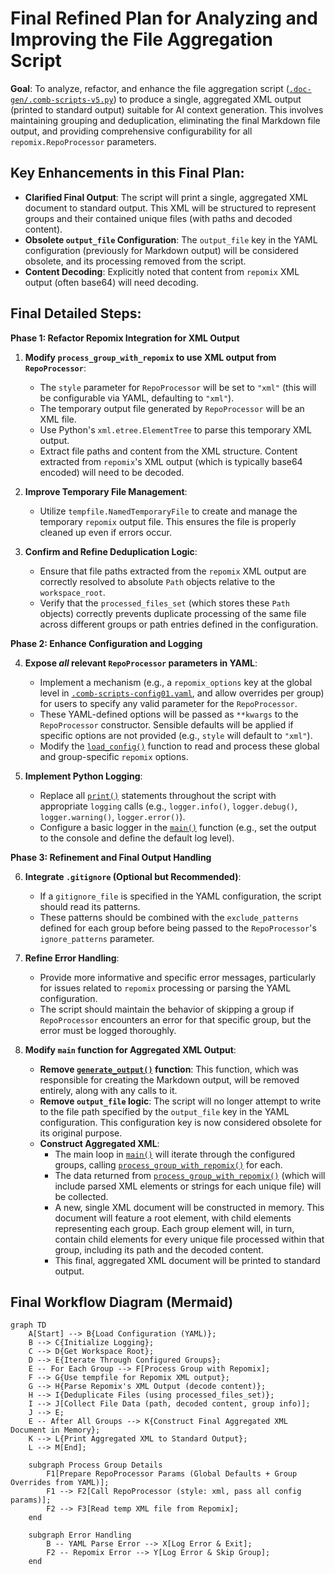 # Final Refined Plan for Analyzing and Improving the File Aggregation Script

**Goal**: To analyze, refactor, and enhance the file aggregation script ([`.doc-gen/.comb-scripts-v5.py`](.doc-gen/.comb-scripts-v5.py)) to produce a single, aggregated XML output (printed to standard output) suitable for AI context generation. This involves maintaining grouping and deduplication, eliminating the final Markdown file output, and providing comprehensive configurability for all `repomix.RepoProcessor` parameters.

## Key Enhancements in this Final Plan:

- **Clarified Final Output**: The script will print a single, aggregated XML document to standard output. This XML will be structured to represent groups and their contained unique files (with paths and decoded content).
- **Obsolete `output_file` Configuration**: The `output_file` key in the YAML configuration (previously for Markdown output) will be considered obsolete, and its processing removed from the script.
- **Content Decoding**: Explicitly noted that content from `repomix` XML output (often base64) will need decoding.

## Final Detailed Steps:

**Phase 1: Refactor Repomix Integration for XML Output**

1.  **Modify `process_group_with_repomix` to use XML output from `RepoProcessor`**:

    - The `style` parameter for `RepoProcessor` will be set to `"xml"` (this will be configurable via YAML, defaulting to `"xml"`).
    - The temporary output file generated by `RepoProcessor` will be an XML file.
    - Use Python's `xml.etree.ElementTree` to parse this temporary XML output.
    - Extract file paths and content from the XML structure. Content extracted from `repomix`'s XML output (which is typically base64 encoded) will need to be decoded.

2.  **Improve Temporary File Management**:

    - Utilize `tempfile.NamedTemporaryFile` to create and manage the temporary `repomix` output file. This ensures the file is properly cleaned up even if errors occur.

3.  **Confirm and Refine Deduplication Logic**:
    - Ensure that file paths extracted from the `repomix` XML output are correctly resolved to absolute `Path` objects relative to the `workspace_root`.
    - Verify that the `processed_files_set` (which stores these `Path` objects) correctly prevents duplicate processing of the same file across different groups or path entries defined in the configuration.

**Phase 2: Enhance Configuration and Logging**

4.  **Expose _all_ relevant `RepoProcessor` parameters in YAML**:

    - Implement a mechanism (e.g., a `repomix_options` key at the global level in [`.comb-scripts-config01.yaml`](.comb-scripts-config01.yaml), and allow overrides per group) for users to specify any valid parameter for the `RepoProcessor`.
    - These YAML-defined options will be passed as `**kwargs` to the `RepoProcessor` constructor. Sensible defaults will be applied if specific options are not provided (e.g., `style` will default to `"xml"`).
    - Modify the [`load_config()`](.doc-gen/.comb-scripts-v5.py:25) function to read and process these global and group-specific `repomix` options.

5.  **Implement Python Logging**:
    - Replace all [`print()`](.doc-gen/.comb-scripts-v5.py:31) statements throughout the script with appropriate `logging` calls (e.g., `logger.info()`, `logger.debug()`, `logger.warning()`, `logger.error()`).
    - Configure a basic logger in the [`main()`](.doc-gen/.comb-scripts-v5.py:188) function (e.g., set the output to the console and define the default log level).

**Phase 3: Refinement and Final Output Handling**

6.  **Integrate `.gitignore` (Optional but Recommended)**:

    - If a `gitignore_file` is specified in the YAML configuration, the script should read its patterns.
    - These patterns should be combined with the `exclude_patterns` defined for each group before being passed to the `RepoProcessor`'s `ignore_patterns` parameter.

7.  **Refine Error Handling**:

    - Provide more informative and specific error messages, particularly for issues related to `repomix` processing or parsing the YAML configuration.
    - The script should maintain the behavior of skipping a group if `RepoProcessor` encounters an error for that specific group, but the error must be logged thoroughly.

8.  **Modify `main` function for Aggregated XML Output**:
    - **Remove [`generate_output()`](.doc-gen/.comb-scripts-v5.py:137) function**: This function, which was responsible for creating the Markdown output, will be removed entirely, along with any calls to it.
    - **Remove `output_file` logic**: The script will no longer attempt to write to the file path specified by the `output_file` key in the YAML configuration. This configuration key is now considered obsolete for its original purpose.
    - **Construct Aggregated XML**:
      - The main loop in [`main()`](.doc-gen/.comb-scripts-v5.py:188) will iterate through the configured groups, calling [`process_group_with_repomix()`](.doc-gen/.comb-scripts-v5.py:35) for each.
      - The data returned from [`process_group_with_repomix()`](.doc-gen/.comb-scripts-v5.py:35) (which will include parsed XML elements or strings for each unique file) will be collected.
      - A new, single XML document will be constructed in memory. This document will feature a root element, with child elements representing each group. Each group element will, in turn, contain child elements for every unique file processed within that group, including its path and the decoded content.
      - This final, aggregated XML document will be printed to standard output.

## Final Workflow Diagram (Mermaid)

```mermaid
graph TD
    A[Start] --> B{Load Configuration (YAML)};
    B --> C{Initialize Logging};
    C --> D{Get Workspace Root};
    D --> E{Iterate Through Configured Groups};
    E -- For Each Group --> F[Process Group with Repomix];
    F --> G{Use tempfile for Repomix XML output};
    G --> H{Parse Repomix's XML Output (decode content)};
    H --> I{Deduplicate Files (using processed_files_set)};
    I --> J[Collect File Data (path, decoded content, group info)];
    J --> E;
    E -- After All Groups --> K{Construct Final Aggregated XML Document in Memory};
    K --> L{Print Aggregated XML to Standard Output};
    L --> M[End];

    subgraph Process Group Details
        F1[Prepare RepoProcessor Params (Global Defaults + Group Overrides from YAML)];
        F1 --> F2[Call RepoProcessor (style: xml, pass all config params)];
        F2 --> F3[Read temp XML file from Repomix];
    end

    subgraph Error Handling
        B -- YAML Parse Error --> X[Log Error & Exit];
        F2 -- Repomix Error --> Y[Log Error & Skip Group];
    end
```
